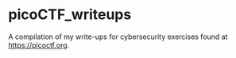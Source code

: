 # picoCTF_writeups
A compilation of my write-ups for cybersecurity exercises found at https://picoctf.org.

